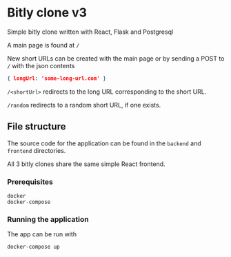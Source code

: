 # Bitly clone v3
Simple bitly clone written with React, Flask and Postgresql

A main page is found at `/`

New short URLs can be created with the main page or by sending a POST to `/` with the json contents 
```json
{ longUrl: 'some-long-url.com' }
```
`/<shortUrl>` redirects to the long URL corresponding to the short URL.

`/random` redirects to a random short URL, if one exists.

## File structure
The source code for the application can be found in the `backend` and `frontend` directories.

All 3 bitly clones share the same simple React frontend.

### Prerequisites
```
docker
docker-compose
```

### Running the application
The app can be run with 
```
docker-compose up
```